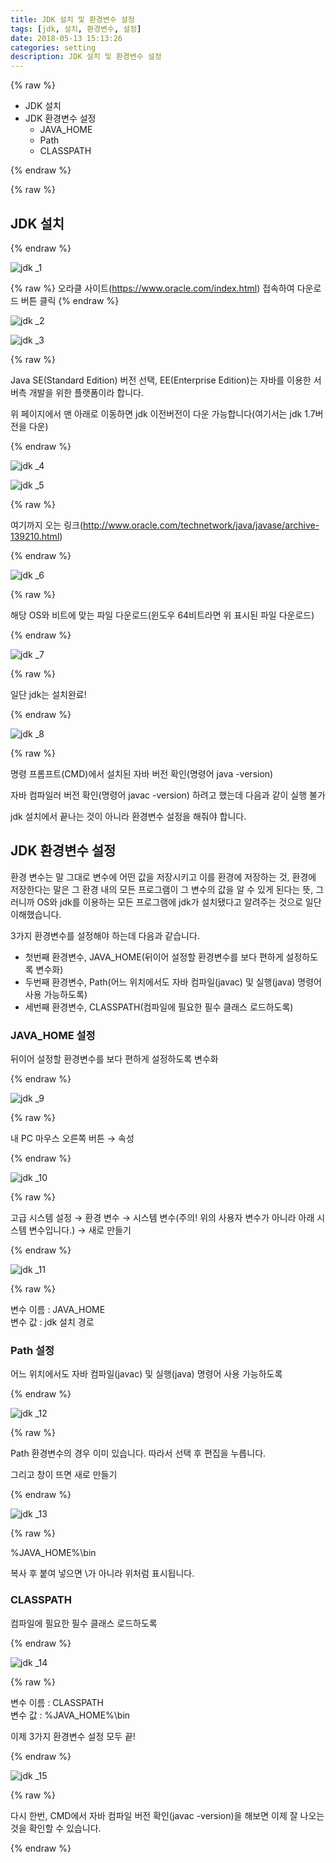 ```yaml
---
title: JDK 설치 및 환경변수 설정
tags: [jdk, 설치, 환경변수, 설정]
date: 2018-05-13 15:13:26
categories: setting
description: JDK 설치 및 환경변수 설정
---
```

{% raw %}

<ul class="order">
	<li>JDK 설치</li>
	<li>JDK 환경변수 설정
		<ul>
			<li>JAVA_HOME</li>
			<li>Path</li>
			<li>CLASSPATH</li>
		</ul>
	</li>
</ul>

{% endraw %}

{% raw %}
<h2>JDK 설치</h2>
{% endraw %}

![jdk _1](https://user-images.githubusercontent.com/34805973/39964487-b20d2060-56c0-11e8-9c29-92f7301a612f.PNG)

{% raw %}
오라클 사이트(<a href="https://www.oracle.com/index.html" target="_blank">https://www.oracle.com/index.html</a>) 접속하여 다운로드 버튼 클릭
{% endraw %}

![jdk _2](https://user-images.githubusercontent.com/34805973/39964488-b246c02c-56c0-11e8-8a4f-1dd3cd8b34f7.PNG)



![jdk _3](https://user-images.githubusercontent.com/34805973/39964489-b2746888-56c0-11e8-8b8a-81cb1f67b79f.PNG)

{% raw %}
<p>Java SE(Standard Edition) 버전 선택, EE(Enterprise Edition)는 자바를 이용한 서버측 개발을 위한 플랫폼이라 합니다.</p>
<p>위 페이지에서 맨 아래로 이동하면 jdk 이전버전이 다운 가능합니다(여기서는 jdk 1.7버전을 다운)</p>
{% endraw %}

![jdk _4](https://user-images.githubusercontent.com/34805973/39964490-b29fb128-56c0-11e8-9820-5012f5bb912c.PNG)

![jdk _5](https://user-images.githubusercontent.com/34805973/39964491-b2c6a40e-56c0-11e8-9e3e-9bf6b99383a3.PNG)

{% raw %}
<p>여기까지 오는 링크(<a href="http://www.oracle.com/technetwork/java/javase/archive-139210.html" target="_blank">http://www.oracle.com/technetwork/java/javase/archive-139210.html</a>)</p>
{% endraw %}

![jdk _6](https://user-images.githubusercontent.com/34805973/39964492-b301d7ae-56c0-11e8-9a1a-c246394bc7e9.PNG)

{% raw %}
<p>해당 OS와 비트에 맞는 파일 다운로드(윈도우 64비트라면 위 표시된 파일 다운로드)</p>
{% endraw %}

![jdk _7](https://user-images.githubusercontent.com/34805973/39964494-b3493c34-56c0-11e8-9dde-68c77ef68443.PNG)

{% raw %}
<p>일단 jdk는 설치완료!</p>
{% endraw %}

![jdk _8](https://user-images.githubusercontent.com/34805973/39964495-b3747f84-56c0-11e8-98a2-4d44fa82ad56.PNG)


{% raw %}
<p>명령 프롬프트(CMD)에서 설치된 자바 버전 확인(명령어 <span class="highlight">java -version</span>)</p>
<p>자바 컴파일러 버전 확인(명령어 <span class="highlight">javac -version</span>) 하려고 했는데 다음과 같이 실행 불가</p>
<p>jdk 설치에서 끝나는 것이 아니라 환경변수 설정을 해줘야 합니다.</p>

<h2>JDK 환경변수 설정</h2>
<p>환경 변수는 말 그대로 변수에 어떤 값을 저장시키고 이를 환경에 저장하는 것, 환경에 저장한다는 말은 그 환경 내의 <span class="highlight">모든 프로그램이 그 변수의 값을 알 수 있게 된다는 뜻</span>, 그러니까 OS와 jdk를 이용하는 모든 프로그램에 jdk가 설치됐다고 알려주는 것으로 일단 이해했습니다.</p>
<p><span class="highlight">3가지 환경변수를 설정</span>해야 하는데 다음과 같습니다.</p>
<ul>
	<li>첫번째 환경변수, <span class="highlight">JAVA_HOME</span>(뒤이어 설정할 환경변수를 보다 편하게 설정하도록 변수화)</li>
	<li>두번째 환경변수, <span class="highlight">Path</span>(어느 위치에서도 자바 컴파일(javac) 및 실행(java) 명령어 사용 가능하도록)</li>
	<li>세번째 환경변수, <span class="highlight">CLASSPATH</span>(컴파일에 필요한 필수 클래스 로드하도록)</li>
</ul>

<h3>JAVA_HOME 설정</h3>
<p class="highlight">뒤이어 설정할 환경변수를 보다 편하게 설정하도록 변수화</p>
{% endraw %}

![jdk _9](https://user-images.githubusercontent.com/34805973/39964496-b3a9c356-56c0-11e8-8deb-1461f845d617.PNG)

{% raw %}
<p>내 PC 마우스 오른쪽 버튼 → 속성</p>
{% endraw %}

![jdk _10](https://user-images.githubusercontent.com/34805973/39964497-b3d64b92-56c0-11e8-8d2a-a8fcca608c62.PNG)

{% raw %}
<p>고급 시스템 설정 → 환경 변수 → <span class="highlight">시스템 변수</span>(주의! 위의 사용자 변수가 아니라 아래 시스템 변수입니다.) → 새로 만들기</p>
{% endraw %}

![jdk _11](https://user-images.githubusercontent.com/34805973/39964498-b4069bb2-56c0-11e8-8962-57ee266006f6.PNG)

{% raw %}
<p>변수 이름 : JAVA_HOME <br> 변수 값 : jdk 설치 경로</p>

<h3>Path 설정</h3>
<p class="highlight">어느 위치에서도 자바 컴파일(javac) 및 실행(java) 명령어 사용 가능하도록</p>
{% endraw %}

![jdk _12](https://user-images.githubusercontent.com/34805973/39964499-b432782c-56c0-11e8-8d19-14b53a8fd011.PNG)

{% raw %}
<p>Path 환경변수의 경우 이미 있습니다. 따라서 선택 후 편집을 누릅니다.</p>
<p>그리고 창이 뜨면 새로 만들기</p>
{% endraw %}

![jdk _13](https://user-images.githubusercontent.com/34805973/39964500-b45ee74a-56c0-11e8-8b9c-75a455ffcddf.PNG)

{% raw %}
<p>%JAVA_HOME%\bin</p>
<p>복사 후 붙여 넣으면 \가 아니라 위처럼 표시됩니다.</p>
<h3>CLASSPATH</h3>
<p class="highlight">컴파일에 필요한 필수 클래스 로드하도록</p>
{% endraw %}

![jdk _14](https://user-images.githubusercontent.com/34805973/39964501-b48afec0-56c0-11e8-874d-9aab103b6bd8.PNG)

{% raw %}
<p>변수 이름 : CLASSPATH <br> 변수 값 : %JAVA_HOME%\bin</p>
<p>이제 3가지 환경변수 설정 모두 끝!</p>
{% endraw %}

![jdk _15](https://user-images.githubusercontent.com/34805973/39964502-b4cacea6-56c0-11e8-8a6b-7b3debce1926.PNG)

{% raw %}
<p>다시 한번, CMD에서 자바 컴파일 버전 확인(<span class="highlight">javac -version</span>)을 해보면 이제 잘 나오는 것을 확인할 수 있습니다.</p>
{% endraw %}

